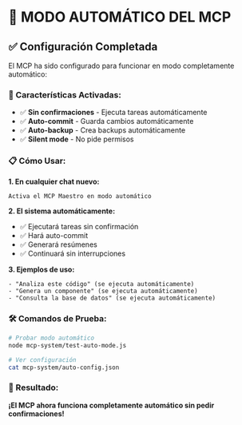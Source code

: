 # 🤖 MODO AUTOMÁTICO DEL MCP

## ✅ Configuración Completada

El MCP ha sido configurado para funcionar en modo completamente automático:

### 🚀 Características Activadas:
- ✅ **Sin confirmaciones** - Ejecuta tareas automáticamente
- ✅ **Auto-commit** - Guarda cambios automáticamente
- ✅ **Auto-backup** - Crea backups automáticamente
- ✅ **Silent mode** - No pide permisos

### 📋 Cómo Usar:

**1. En cualquier chat nuevo:**
```
Activa el MCP Maestro en modo automático
```

**2. El sistema automáticamente:**
- ✅ Ejecutará tareas sin confirmación
- ✅ Hará auto-commit
- ✅ Generará resúmenes
- ✅ Continuará sin interrupciones

**3. Ejemplos de uso:**
```
- "Analiza este código" (se ejecuta automáticamente)
- "Genera un componente" (se ejecuta automáticamente)
- "Consulta la base de datos" (se ejecuta automáticamente)
```

### 🛠️ Comandos de Prueba:

```bash
# Probar modo automático
node mcp-system/test-auto-mode.js

# Ver configuración
cat mcp-system/auto-config.json
```

### 🎯 Resultado:

**¡El MCP ahora funciona completamente automático sin pedir confirmaciones!**
